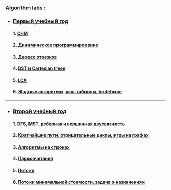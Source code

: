 ### Algorithm labs :

* ###  [Первый учебный год](first-year)
     #### 1.  [СНМ](first-year/disjoinset)
     #### 2.  [Динамическое программироавние](first-year/dinamics)
     #### 3.  [Дерево отрезков](first-year/segment_trees)
     #### 4.  [BST и Cartesian trees](first-year/search_trees)
     #### 5.  [LCA](first-year/lca)
     #### 6.  [Жадные алгоритмы, хэш-таблицы, bruteforce](first-year/greed-hash-brute)
***
* ###  [Второй учебный год](second-year)
    #### 1.  [DFS, MST, реберная и вершинная двусвязность](second-year/dfs-mst) 
    #### 2.  [Кратчайшие пути, отрицательные циклы, игры на графах](second-year/dijkstra-floyd)
    #### 3.  [Алгоритмы на строках](second-year/strings)
    #### 4.  [Паросочетания](second-year/matchings)
    #### 5.  [Потоки](second-year/flows)
    #### 6.  [Потоки минимальной стоимости, задача о назначениях](second-year/maximum-flow-minimum-cost)
